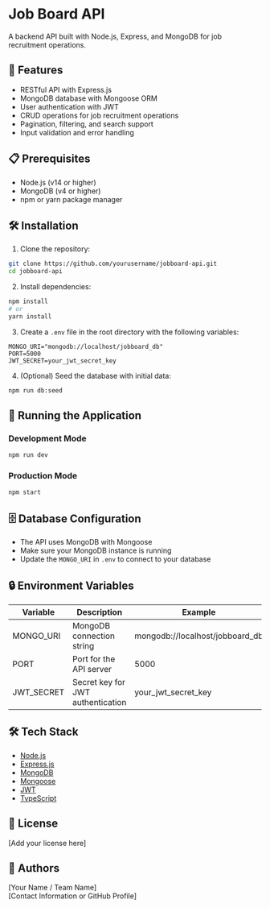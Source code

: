 # Job Board API

A backend API built with Node.js, Express, and MongoDB for job recruitment operations.

## 🚀 Features

- RESTful API with Express.js
- MongoDB database with Mongoose ORM
- User authentication with JWT
- CRUD operations for job recruitment operations
- Pagination, filtering, and search support
- Input validation and error handling

## 📋 Prerequisites

- Node.js (v14 or higher)
- MongoDB (v4 or higher)
- npm or yarn package manager

## 🛠️ Installation

1. Clone the repository:

```bash
git clone https://github.com/yourusername/jobboard-api.git
cd jobboard-api
```

2. Install dependencies:

```bash
npm install
# or
yarn install
```

3. Create a `.env` file in the root directory with the following variables:

```env
MONGO_URI="mongodb://localhost/jobboard_db"
PORT=5000
JWT_SECRET=your_jwt_secret_key
```

4. (Optional) Seed the database with initial data:

```bash
npm run db:seed
```

## 🚦 Running the Application

### Development Mode

```bash
npm run dev
```

### Production Mode

```bash
npm start
```

## 🗄️ Database Configuration

- The API uses MongoDB with Mongoose
- Make sure your MongoDB instance is running
- Update the `MONGO_URI` in `.env` to connect to your database

## 🔒 Environment Variables

| Variable   | Description                       | Example                         |
| ---------- | --------------------------------- | ------------------------------- |
| MONGO_URI  | MongoDB connection string         | mongodb://localhost/jobboard_db |
| PORT       | Port for the API server           | 5000                            |
| JWT_SECRET | Secret key for JWT authentication | your_jwt_secret_key             |

## 🛠️ Tech Stack

- [Node.js](https://nodejs.org/)
- [Express.js](https://expressjs.com/)
- [MongoDB](https://www.mongodb.com/)
- [Mongoose](https://mongoosejs.com/)
- [JWT](https://jwt.io/)
- [TypeScript](https://www.typescriptlang.org/)

## 📄 License

[Add your license here]

## 👥 Authors

[Your Name / Team Name]  
[Contact Information or GitHub Profile]
